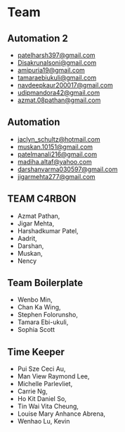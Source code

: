 # Team
## Automation 2
- patelharsh397@gmail.com
- Disakrunalsoni@gmail.com
- amipuria19@gmail.com
- tamaraebiukuli@gmail.com
- navdeepkaur200017@gmail.com
- udipmandora42@gmail.com
- azmat.08pathan@gmail.com

## Automation
- jaclyn_schultz@hotmail.com
- muskan.10151@gmail.com
- patelmanali216@gmail.com
- madiha.altaf@yahoo.com
- darshanvarma030597@gmail.com
- jigarmehta277@gmail.com

## TEAM C4RBON
- Azmat Pathan, 
- Jigar Mehta, 
- Harshadkumar Patel, 
- Aadrit, 
- Darshan, 
- Muskan, 
- Nency

## Team Boilerplate
- Wenbo Min,  
- Chan Ka Wing, 
- Stephen Folorunsho, 
- Tamara Ebi-ukuli, 
- Sophia Scott

## Time Keeper
- Pui Sze Ceci Au,
- Man View Raymond Lee,
- Michelle Parlevliet,
- Carrie Ng,
- Ho Kit Daniel So,
- Tin Wai Vita Cheung,
- Louise Mary Anhance Abrena,
- Wenhao Lu, Kevin
